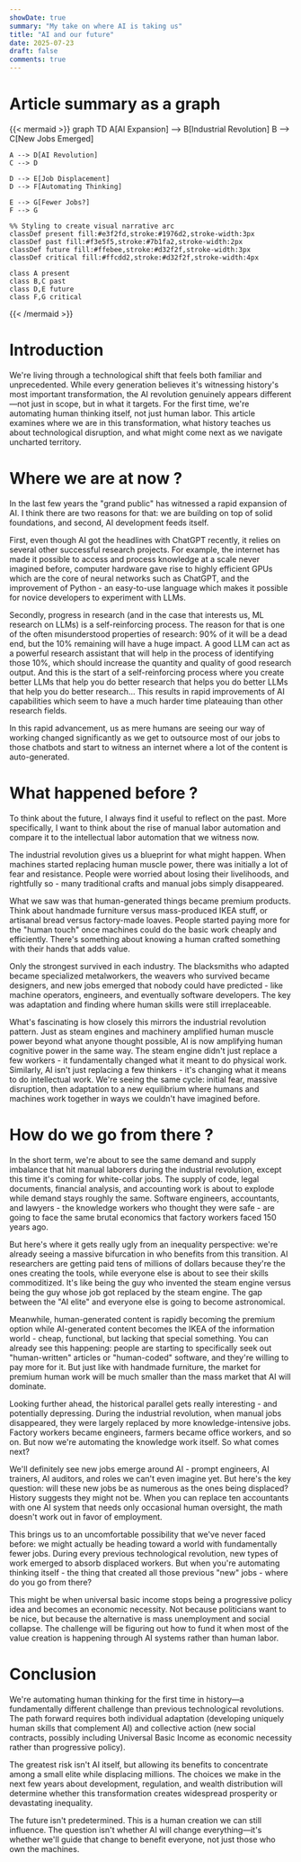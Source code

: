 ```yaml
---
showDate: true
summary: "My take on where AI is taking us"
title: "AI and our future"
date: 2025-07-23
draft: false
comments: true
---
```

# Article summary as a graph
{{< mermaid >}}
graph TD
    A[AI Expansion] --> B[Industrial Revolution]
    B --> C[New Jobs Emerged]
    
    A --> D[AI Revolution]
    C --> D
    
    D --> E[Job Displacement]
    D --> F[Automating Thinking]
    
    E --> G[Fewer Jobs?]
    F --> G
    
    %% Styling to create visual narrative arc
    classDef present fill:#e3f2fd,stroke:#1976d2,stroke-width:3px
    classDef past fill:#f3e5f5,stroke:#7b1fa2,stroke-width:2px
    classDef future fill:#ffebee,stroke:#d32f2f,stroke-width:3px
    classDef critical fill:#ffcdd2,stroke:#d32f2f,stroke-width:4px
    
    class A present
    class B,C past
    class D,E future
    class F,G critical
{{< /mermaid >}}

# Introduction
We're living through a technological shift that feels both familiar and unprecedented. While every generation believes it's witnessing history's most important transformation, the AI revolution genuinely appears different—not just in scope, but in what it targets. For the first time, we're automating human thinking itself, not just human labor. This article examines where we are in this transformation, what history teaches us about technological disruption, and what might come next as we navigate uncharted territory.

# Where we are at now ? 
In the last few years the "grand public" has witnessed a rapid expansion of AI. I think there are two reasons for that: we are building on top of solid foundations, and second, AI development feeds itself.

First, even though AI got the headlines with ChatGPT recently, it relies on several other successful research projects. For example, the internet has made it possible to access and process knowledge at a scale never imagined before, computer hardware gave rise to highly efficient GPUs which are the core of neural networks such as ChatGPT, and the improvement of Python - an easy-to-use language which makes it possible for novice developers to experiment with LLMs.

Secondly, progress in research (and in the case that interests us, ML research on LLMs) is a self-reinforcing process. The reason for that is one of the often misunderstood properties of research: 90% of it will be a dead end, but the 10% remaining will have a huge impact. A good LLM can act as a powerful research assistant that will help in the process of identifying those 10%, which should increase the quantity and quality of good research output. And this is the start of a self-reinforcing process where you create better LLMs that help you do better research that helps you do better LLMs that help you do better research... This results in rapid improvements of AI capabilities which seem to have a much harder time plateauing than other research fields.

In this rapid advancement, us as mere humans are seeing our way of working changed significantly as we get to outsource most of our jobs to those chatbots and start to witness an internet where a lot of the content is auto-generated.

# What happened before ? 
To think about the future, I always find it useful to reflect on the past. More specifically, I want to think about the rise of manual labor automation and compare it to the intellectual labor automation that we witness now.

The industrial revolution gives us a blueprint for what might happen. When machines started replacing human muscle power, there was initially a lot of fear and resistance. People were worried about losing their livelihoods, and rightfully so - many traditional crafts and manual jobs simply disappeared.

What we saw was that human-generated things became premium products. Think about handmade furniture versus mass-produced IKEA stuff, or artisanal bread versus factory-made loaves. People started paying more for the "human touch" once machines could do the basic work cheaply and efficiently. There's something about knowing a human crafted something with their hands that adds value.

Only the strongest survived in each industry. The blacksmiths who adapted became specialized metalworkers, the weavers who survived became designers, and new jobs emerged that nobody could have predicted - like machine operators, engineers, and eventually software developers. The key was adaptation and finding where human skills were still irreplaceable.

What's fascinating is how closely this mirrors the industrial revolution pattern. Just as steam engines and machinery amplified human muscle power beyond what anyone thought possible, AI is now amplifying human cognitive power in the same way. The steam engine didn't just replace a few workers - it fundamentally changed what it meant to do physical work. Similarly, AI isn't just replacing a few thinkers - it's changing what it means to do intellectual work. We're seeing the same cycle: initial fear, massive disruption, then adaptation to a new equilibrium where humans and machines work together in ways we couldn't have imagined before. 

# How do we go from there ? 

In the short term, we're about to see the same demand and supply imbalance that hit manual laborers during the industrial revolution, except this time it's coming for white-collar jobs. The supply of code, legal documents, financial analysis, and accounting work is about to explode while demand stays roughly the same. Software engineers, accountants, and lawyers - the knowledge workers who thought they were safe - are going to face the same brutal economics that factory workers faced 150 years ago.

But here's where it gets really ugly from an inequality perspective: we're already seeing a massive bifurcation in who benefits from this transition. AI researchers are getting paid tens of millions of dollars because they're the ones creating the tools, while everyone else is about to see their skills commoditized. It's like being the guy who invented the steam engine versus being the guy whose job got replaced by the steam engine. The gap between the "AI elite" and everyone else is going to become astronomical.

Meanwhile, human-generated content is rapidly becoming the premium option while AI-generated content becomes the IKEA of the information world - cheap, functional, but lacking that special something. You can already see this happening: people are starting to specifically seek out "human-written" articles or "human-coded" software, and they're willing to pay more for it. But just like with handmade furniture, the market for premium human work will be much smaller than the mass market that AI will dominate.

Looking further ahead, the historical parallel gets really interesting - and potentially depressing. During the industrial revolution, when manual jobs disappeared, they were largely replaced by more knowledge-intensive jobs. Factory workers became engineers, farmers became office workers, and so on. But now we're automating the knowledge work itself. So what comes next?

We'll definitely see new jobs emerge around AI - prompt engineers, AI trainers, AI auditors, and roles we can't even imagine yet. But here's the key question: will these new jobs be as numerous as the ones being displaced? History suggests they might not be. When you can replace ten accountants with one AI system that needs only occasional human oversight, the math doesn't work out in favor of employment.

This brings us to an uncomfortable possibility that we've never faced before: we might actually be heading toward a world with fundamentally fewer jobs. During every previous technological revolution, new types of work emerged to absorb displaced workers. But when you're automating thinking itself - the thing that created all those previous "new" jobs - where do you go from there?

This might be when universal basic income stops being a progressive policy idea and becomes an economic necessity. Not because politicians want to be nice, but because the alternative is mass unemployment and social collapse. The challenge will be figuring out how to fund it when most of the value creation is happening through AI systems rather than human labor.

# Conclusion
We're automating human thinking for the first time in history—a fundamentally different challenge than previous technological revolutions. The path forward requires both individual adaptation (developing uniquely human skills that complement AI) and collective action (new social contracts, possibly including Universal Basic Income as economic necessity rather than progressive policy).

The greatest risk isn't AI itself, but allowing its benefits to concentrate among a small elite while displacing millions. The choices we make in the next few years about development, regulation, and wealth distribution will determine whether this transformation creates widespread prosperity or devastating inequality.

The future isn't predetermined. This is a human creation we can still influence. The question isn't whether AI will change everything—it's whether we'll guide that change to benefit everyone, not just those who own the machines.